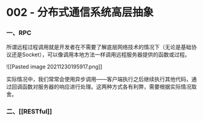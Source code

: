 # 002 - 分布式通信系统高层抽象


### 一、RPC

所谓远程过程调用就是开发者在不需要了解底层网络技术的情况下（无论是基础协议还是Socket），可以像调用本地方法一样调用远程服务器提供的函数或过程。

![[Pasted image 20211230195917.png]]


实际情况中，我们常常会使用异步调用——客户端执行之后继续执行其他代码，通过回调函数对服务器的响应进行处理。这两种方式各有利弊，需要根据实际情况取舍。

### 二、[[RESTful]]

